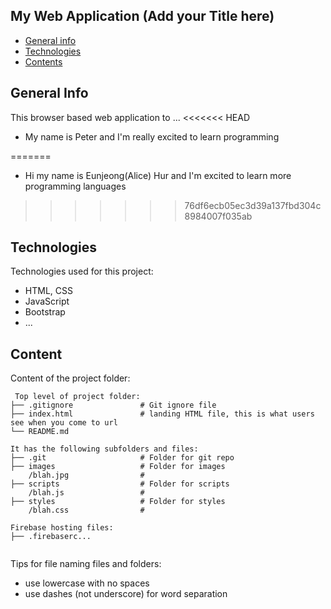 ## My Web Application (Add your Title here)

- [General info](#general-info)
- [Technologies](#technologies)
- [Contents](#content)

## General Info

This browser based web application to ...
<<<<<<< HEAD
* My name is Peter and I'm really excited to learn programming 
	
=======

- Hi my name is Eunjeong(Alice) Hur and I'm excited to learn more programming languages

>>>>>>> 76df6ecb05ec3d39a137fbd304c8984007f035ab
## Technologies

Technologies used for this project:

- HTML, CSS
- JavaScript
- Bootstrap
- ...

## Content

Content of the project folder:

```
 Top level of project folder:
├── .gitignore               # Git ignore file
├── index.html               # landing HTML file, this is what users see when you come to url
└── README.md

It has the following subfolders and files:
├── .git                     # Folder for git repo
├── images                   # Folder for images
    /blah.jpg                #
├── scripts                  # Folder for scripts
    /blah.js                 #
├── styles                   # Folder for styles
    /blah.css                #

Firebase hosting files:
├── .firebaserc...


```

Tips for file naming files and folders:

- use lowercase with no spaces
- use dashes (not underscore) for word separation

